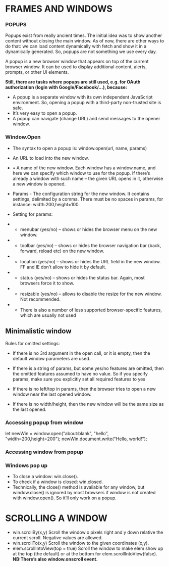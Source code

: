 # FRAMES AND WINDOWS
### POPUPS
Popups exist from really ancient times. The initial idea was to show another content without closing the main window. As of now, there are other ways to do that: we can load content dynamically with fetch and show it in a dynamically generated. So, popups are not something we use every day.

A popup is a new browser window that appears on top of the current browser window. It can be used to display additional content, alerts, prompts, or other UI elements.

<b>Still, there are tasks where popups are still used, e.g. for OAuth authorization (login with Google/Facebook/…), because:</b>

+ A popup is a separate window with its own independent JavaScript environment. So, opening a popup with a third-party non-trusted site is safe.
+ It’s very easy to open a popup.
+ A popup can navigate (change URL) and send messages to the opener window.

### Window.Open
+ The syntax to open a popup is: window.open(url, name, params)
+ An URL to load into the new window.

+ •	A name of the new window. Each window has a window.name, and here we can specify which window to use for the popup. If there’s already a window with such name – the given URL opens in it, otherwise a new window is opened. 

+  	Params - The configuration string for the new window. It contains settings, delimited by a comma. There must be no spaces in params, for instance: width:200,height=100.
+ Setting for params:
+ + menubar (yes/no) – shows or hides the browser menu on the new window.

+ + toolbar (yes/no) – shows or hides the browser navigation bar (back, forward, reload etc) on the new window.
+ + location (yes/no) – shows or hides the URL field in the new window. FF and IE don’t allow to hide it by default.

+ + status (yes/no) – shows or hides the status bar. Again, most browsers force it to show.
+ + resizable (yes/no) – allows to disable the resize for the new window. Not recommended.
+ + There is also a number of less supported browser-specific features, which are usually not used


## Minimalistic window
Rules for omitted settings:

+ If there is no 3rd argument in the open call, or it is empty, then the default window parameters are used.

+ If there is a string of params, but some yes/no features are omitted, then the omitted features assumed to have no value. So if you specify params, make sure you explicitly set all required features to yes

+	If there is no left/top in params, then the browser tries to open a new window near the last opened window.

+ If there is no width/height, then the new window will be the same size as the last opened.

### Accessing popup from window

let newWin = window.open("about:blank", "hello", "width=200,height=200");
newWin.document.write("Hello, world!");

### Accessing window from popup
    
 

### Windows pop up
+ To close a window: win.close().
+ To check if a window is closed: win.closed.
+ Technically, the close() method is available for any window, but window.close() is ignored by most browsers if window is not created with window.open(). So it’ll only work on a popup.
 # SCROLLING A WINDOW

+ <span>win.scrollBy(x,y)</span>
Scroll the window x pixels right and y down relative the current scroll. Negative values are allowed.
+ win.scrollTo(x,y)
Scroll the window to the given coordinates (x,y).
+ elem.scrollIntoView(top = true)
Scroll the window to make elem show up at the top (the default) or at the bottom for elem.scrollIntoView(false).
<b>NB:There’s also window.onscroll event.</b>


